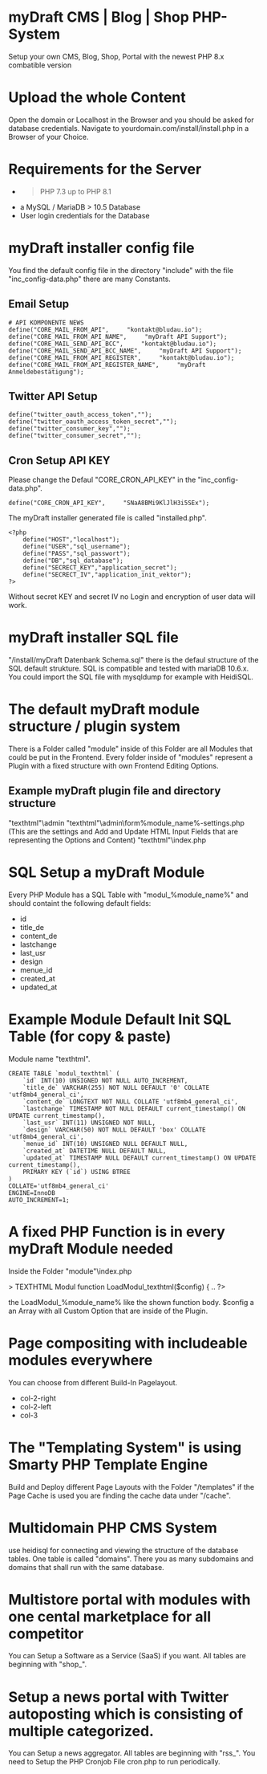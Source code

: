 # myDraft CMS | Blog | Shop PHP-System
Setup your own CMS, Blog, Shop, Portal with the newest PHP 8.x combatible version

# Upload the whole Content 
Open the domain or Localhost in the Browser and you should be asked for database credentials.
Navigate to yourdomain.com/install/install.php in a Browser of your Choice.

# Requirements for the Server
+ > PHP 7.3 up to PHP 8.1
+ a MySQL / MariaDB > 10.5 Database
+ User login credentials for the Database

# myDraft installer config file
You find the default config file in the directory "include"  with the file "inc_config-data.php" there are many Constants.

Email Setup
-----------

	# API KOMPONENTE NEWS 
	define("CORE_MAIL_FROM_API",     "kontakt@bludau.io");
	define("CORE_MAIL_FROM_API_NAME",     "myDraft API Support");
	define("CORE_MAIL_SEND_API_BCC",     "kontakt@bludau.io");
	define("CORE_MAIL_SEND_API_BCC_NAME",     "myDraft API Support");
	define("CORE_MAIL_FROM_API_REGISTER",     "kontakt@bludau.io");
	define("CORE_MAIL_FROM_API_REGISTER_NAME",     "myDraft Anmeldebestätigung");

Twitter API Setup
-----------------

	define("twitter_oauth_access_token","");
	define("twitter_oauth_access_token_secret","");
	define("twitter_consumer_key","");
	define("twitter_consumer_secret","");

Cron Setup API KEY
------------------
Please change the Defaul "CORE_CRON_API_KEY" in the "inc_config-data.php".

	define("CORE_CRON_API_KEY",     "SNaA8BMi9KlJlH3i5SEx");

The myDraft installer generated file is called "installed.php".

	<?php
		define("HOST","localhost");
		define("USER","sql_username"); 
		define("PASS","sql_passwort");
		define("DB","sql_database");                    
		define("SECRECT_KEY","application_secret"); 
		define("SECRECT_IV","application_init_vektor"); 
	?>

Without secret KEY and secret IV no Login and encryption of user data will work.

# myDraft installer SQL file
"/install/myDraft Datenbank Schema.sql" there is the defaul structure of the SQL default strukture.
SQL is compatible and tested with mariaDB 10.6.x. You could import the SQL file with mysqldump for example with HeidiSQL.

# The default myDraft module structure / plugin system
There is a Folder called "module" inside of this Folder are all Modules that could be put in the Frontend.
Every folder inside of "modules" represent a Plugin with a fixed structure with own Frontend Editing Options. 

Example myDraft plugin file and directory structure
-------------------------------------------
"texthtml"\admin
"texthtml"\admin\form\%module_name%-settings.php (This are the settings and Add and Update HTML Input Fields that are representing the Options and Content)
"texthtml"\index.php

# SQL Setup a myDraft Module
Every PHP Module has a SQL Table with "modul_%module_name%" and should containt the following default fields:

+ id
+ title_de
+ content_de
+ lastchange
+ last_usr
+ design
+ menue_id
+ created_at
+ updated_at

# Example Module Default Init SQL Table (for copy & paste)
Module name "texthtml".

	CREATE TABLE `modul_texthtml` (
		`id` INT(10) UNSIGNED NOT NULL AUTO_INCREMENT,
		`title_de` VARCHAR(255) NOT NULL DEFAULT '0' COLLATE 'utf8mb4_general_ci',
		`content_de` LONGTEXT NOT NULL COLLATE 'utf8mb4_general_ci',
		`lastchange` TIMESTAMP NOT NULL DEFAULT current_timestamp() ON UPDATE current_timestamp(),
		`last_usr` INT(11) UNSIGNED NOT NULL,
		`design` VARCHAR(50) NOT NULL DEFAULT 'box' COLLATE 'utf8mb4_general_ci',
		`menue_id` INT(10) UNSIGNED NULL DEFAULT NULL,
		`created_at` DATETIME NULL DEFAULT NULL,
		`updated_at` TIMESTAMP NULL DEFAULT current_timestamp() ON UPDATE current_timestamp(),
		PRIMARY KEY (`id`) USING BTREE
	)
	COLLATE='utf8mb4_general_ci'
	ENGINE=InnoDB
	AUTO_INCREMENT=1;

# A fixed PHP Function is in every myDraft Module needed
Inside the Folder "module"\index.php 

<?php 
# >> TEXTHTML Modul 
function LoadModul_texthtml($config) {
..
?>

the LoadModul_%module_name% like the shown function body. $config a an Array with all Custom Option that are inside of the Plugin.

# Page compositing with includeable modules everywhere
You can choose from different Build-In Pagelayout. 
+ col-2-right
+ col-2-left
+ col-3

# The "Templating System" is using Smarty PHP Template Engine
Build and Deploy different Page Layouts with the Folder "/templates" if the Page Cache is used you are finding the cache data under "/cache".

# Multidomain PHP CMS System
use heidisql for connecting and viewing the structure of the database tables.
One table is called "domains". There you as many subdomains and domains that shall run with the same database.

# Multistore portal with modules with one cental marketplace for all competitor
You can Setup a Software as a Service (SaaS) if you want.
All tables are beginning with "shop_".

# Setup a news portal with Twitter autoposting which is consisting of multiple categorized.
You can Setup a news aggregator.
All tables are beginning with "rss_". 
You need to Setup the PHP Cronjob File cron.php to run periodically.
